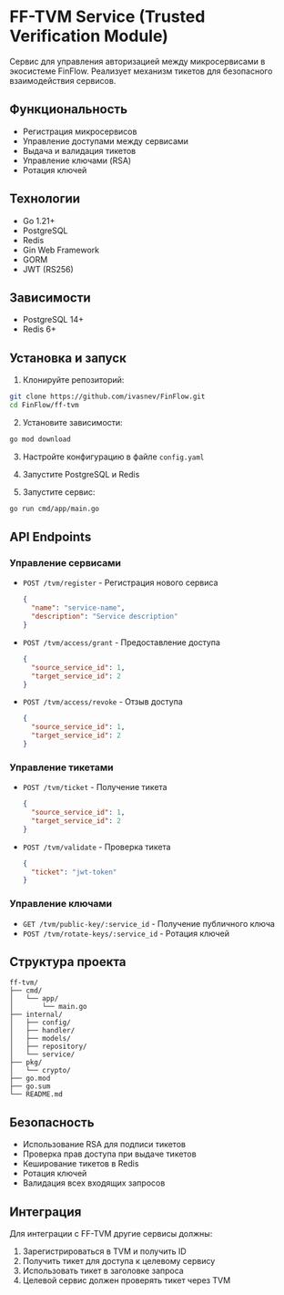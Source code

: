 # FF-TVM Service (Trusted Verification Module)

Сервис для управления авторизацией между микросервисами в экосистеме FinFlow. Реализует механизм тикетов для безопасного взаимодействия сервисов.

## Функциональность

- Регистрация микросервисов
- Управление доступами между сервисами
- Выдача и валидация тикетов
- Управление ключами (RSA)
- Ротация ключей

## Технологии

- Go 1.21+
- PostgreSQL
- Redis
- Gin Web Framework
- GORM
- JWT (RS256)

## Зависимости

- PostgreSQL 14+
- Redis 6+

## Установка и запуск

1. Клонируйте репозиторий:
```bash
git clone https://github.com/ivasnev/FinFlow.git
cd FinFlow/ff-tvm
```

2. Установите зависимости:
```bash
go mod download
```

3. Настройте конфигурацию в файле `config.yaml`

4. Запустите PostgreSQL и Redis

5. Запустите сервис:
```bash
go run cmd/app/main.go
```

## API Endpoints

### Управление сервисами

- `POST /tvm/register` - Регистрация нового сервиса
  ```json
  {
    "name": "service-name",
    "description": "Service description"
  }
  ```

- `POST /tvm/access/grant` - Предоставление доступа
  ```json
  {
    "source_service_id": 1,
    "target_service_id": 2
  }
  ```

- `POST /tvm/access/revoke` - Отзыв доступа
  ```json
  {
    "source_service_id": 1,
    "target_service_id": 2
  }
  ```

### Управление тикетами

- `POST /tvm/ticket` - Получение тикета
  ```json
  {
    "source_service_id": 1,
    "target_service_id": 2
  }
  ```

- `POST /tvm/validate` - Проверка тикета
  ```json
  {
    "ticket": "jwt-token"
  }
  ```

### Управление ключами

- `GET /tvm/public-key/:service_id` - Получение публичного ключа
- `POST /tvm/rotate-keys/:service_id` - Ротация ключей

## Структура проекта

```
ff-tvm/
├── cmd/
│   └── app/
│       └── main.go
├── internal/
│   ├── config/
│   ├── handler/
│   ├── models/
│   ├── repository/
│   └── service/
├── pkg/
│   └── crypto/
├── go.mod
├── go.sum
└── README.md
```

## Безопасность

- Использование RSA для подписи тикетов
- Проверка прав доступа при выдаче тикетов
- Кеширование тикетов в Redis
- Ротация ключей
- Валидация всех входящих запросов

## Интеграция

Для интеграции с FF-TVM другие сервисы должны:

1. Зарегистрироваться в TVM и получить ID
2. Получить тикет для доступа к целевому сервису
3. Использовать тикет в заголовке запроса
4. Целевой сервис должен проверять тикет через TVM 